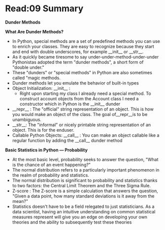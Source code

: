 # **Read:09 Summary**

**Dunder Methods**

**What Are Dunder Methods?**

- In Python, special methods are a set of predefined methods you can use to enrich your classes. They are easy to recognize because they start and end with double underscores, for example \_\_init\_\_ or \_\_str\_\_.
- As it quickly became tiresome to say under-under-method-under-under Pythonistas adopted the term "dunder methods", a short form of "double under."
- These "dunders" or "special methods" in Python are also sometimes called "magic methods.
- Dunder methods let you emulate the behavior of built-in types
- Object Initialization: \_\_init\_\_ :
  - Right upon starting my class I already need a special method. To construct account objects from the Account class I need a constructor which in Python is the \_\_init\_\_ dunder
- \_\_repr\_\_ : The "official" string representation of an object. This is how you would make an object of the class. The goal of\_\_repr\_\_is to be unambiguous.
- \_\_str\_\_: The "informal" or nicely printable string representation of an object. This is for the enduser.
- Callable Python Objects: \_\_call\_\_ : You can make an object callable like a regular function by adding the \_\_call\_\_ dunder method


**Basic Statistics in Python — Probability**

- At the most basic level, probability seeks to answer the question, "What is the chance of an event happening?"
- The normal distribution refers to a particularly important phenomenon in the realm of probability and statistics.
- The normal distribution is significant to probability and statistics thanks to two factors: the Central Limit Theorem and the Three Sigma Rule.
- Z-score : The Z-score is a simple calculation that answers the question, "Given a data point, how many standard deviations is it away from the mean?"
- Statistics doesn't have to be a field relegated to just statisticians. As a data scientist, having an intuitive understanding on common statistical measures represent will give you an edge on developing your own theories and the ability to subsequently test these theories